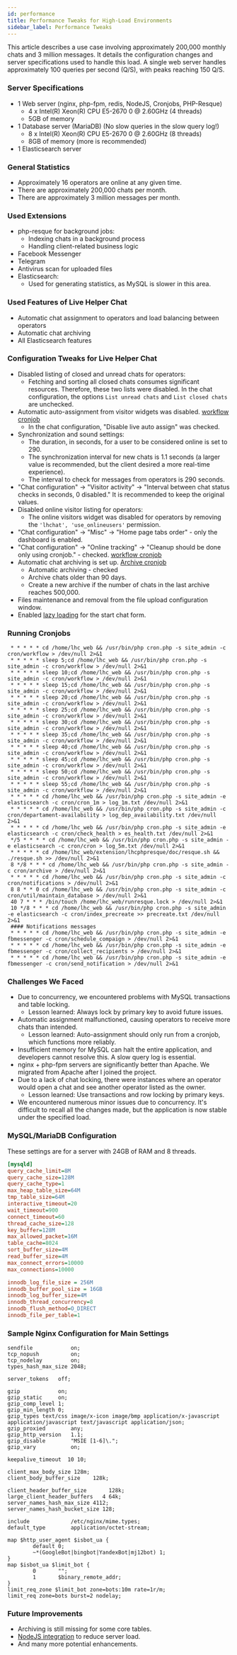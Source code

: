 ```yaml
---
id: performance
title: Performance Tweaks for High-Load Environments
sidebar_label: Performance Tweaks
---
```


This article describes a use case involving approximately 200,000 monthly chats and 3 million messages. It details the configuration changes and server specifications used to handle this load. A single web server handles approximately 100 queries per second (Q/S), with peaks reaching 150 Q/S.

### Server Specifications

*   1 Web server (nginx, php-fpm, redis, NodeJS, Cronjobs, PHP-Resque)
    *   4 x Intel(R) Xeon(R) CPU E5-2670 0 @ 2.60GHz (4 threads)
    *   5GB of memory
*   1 Database server (MariaDB) (No slow queries in the slow query log!)
    *   8 x Intel(R) Xeon(R) CPU E5-2670 0 @ 2.60GHz (8 threads)
    *   8GB of memory (more is recommended)
*   1 Elasticsearch server

### General Statistics

*   Approximately 16 operators are online at any given time.
*   There are approximately 200,000 chats per month.
*   There are approximately 3 million messages per month.

### Used Extensions

*   php-resque for background jobs:
    *   Indexing chats in a background process
    *   Handling client-related business logic
*   Facebook Messenger
*   Telegram
*   Antivirus scan for uploaded files
*   Elasticsearch:
    *   Used for generating statistics, as MySQL is slower in this area.

### Used Features of Live Helper Chat

*   Automatic chat assignment to operators and load balancing between operators
*   Automatic chat archiving
*   All Elasticsearch features

### Configuration Tweaks for Live Helper Chat

*   Disabled listing of closed and unread chats for operators:
    *   Fetching and sorting all closed chats consumes significant resources. Therefore, these two lists were disabled. In the chat configuration, the options `List unread chats` and `List closed chats` are unchecked.
*   Automatic auto-assignment from visitor widgets was disabled. [workflow cronjob](development/cronjob.md#default-cronjob-setup)
    *   In the chat configuration, "Disable live auto assign" was checked.
*   Synchronization and sound settings:
    *   The duration, in seconds, for a user to be considered online is set to 290.
    *   The synchronization interval for new chats is 1.1 seconds (a larger value is recommended, but the client desired a more real-time experience).
    *   The interval to check for messages from operators is 290 seconds.
*   "Chat configuration" -> "Visitor activity" -> "Interval between chat status checks in seconds, 0 disabled." It is recommended to keep the original values.
*   Disabled online visitor listing for operators:
    *   The online visitors widget was disabled for operators by removing the `'lhchat', 'use_onlineusers'` permission.
*   "Chat configuration" -> "Misc" -> "Home page tabs order" - only the dashboard is enabled.
*   "Chat configuration" -> "Online tracking" -> "Cleanup should be done only using cronjob." - checked. [workflow cronjob](development/cronjob.md#default-cronjob-setup)
*   Automatic chat archiving is set up. [Archive cronjob](development/cronjob.md#chat-archive-cronjob-setup)
    *   Automatic archiving - checked
    *   Archive chats older than 90 days.
    *   Create a new archive if the number of chats in the last archive reaches 500,000.
*   Files maintenance and removal from the file upload configuration window.
*   Enabled [lazy loading](chat/start-chat-form-settings.md#lazy-load-widget-content-widget-content-will-be-loaded-only-if-visitor-clicks-a-status-icon) for the start chat form.

### Running Cronjobs

```
 * * * * * cd /home/lhc_web && /usr/bin/php cron.php -s site_admin -c cron/workflow > /dev/null 2>&1
 * * * * * sleep 5;cd /home/lhc_web && /usr/bin/php cron.php -s site_admin -c cron/workflow > /dev/null 2>&1
 * * * * * sleep 10;cd /home/lhc_web && /usr/bin/php cron.php -s site_admin -c cron/workflow > /dev/null 2>&1
 * * * * * sleep 15;cd /home/lhc_web && /usr/bin/php cron.php -s site_admin -c cron/workflow > /dev/null 2>&1
 * * * * * sleep 20;cd /home/lhc_web && /usr/bin/php cron.php -s site_admin -c cron/workflow > /dev/null 2>&1
 * * * * * sleep 25;cd /home/lhc_web && /usr/bin/php cron.php -s site_admin -c cron/workflow > /dev/null 2>&1
 * * * * * sleep 30;cd /home/lhc_web && /usr/bin/php cron.php -s site_admin -c cron/workflow > /dev/null 2>&1
 * * * * * sleep 35;cd /home/lhc_web && /usr/bin/php cron.php -s site_admin -c cron/workflow > /dev/null 2>&1
 * * * * * sleep 40;cd /home/lhc_web && /usr/bin/php cron.php -s site_admin -c cron/workflow > /dev/null 2>&1
 * * * * * sleep 45;cd /home/lhc_web && /usr/bin/php cron.php -s site_admin -c cron/workflow > /dev/null 2>&1
 * * * * * sleep 50;cd /home/lhc_web && /usr/bin/php cron.php -s site_admin -c cron/workflow > /dev/null 2>&1
 * * * * * sleep 55;cd /home/lhc_web && /usr/bin/php cron.php -s site_admin -c cron/workflow > /dev/null 2>&1
 * * * * * cd /home/lhc_web && /usr/bin/php cron.php -s site_admin -e elasticsearch -c cron/cron_1m > log_1m.txt /dev/null 2>&1
 * * * * * cd /home/lhc_web && /usr/bin/php cron.php -s site_admin -c cron/departament-availability > log_dep_availability.txt /dev/null 2>&1
 * * * * * cd /home/lhc_web && /usr/bin/php cron.php -s site_admin -e elasticsearch -c cron/check_health > es_health.txt /dev/null 2>&1
 */5 * * * * cd /home/lhc_web && /usr/bin/php cron.php -s site_admin -e elasticsearch -c cron/cron > log_5m.txt /dev/null 2>&1
 * * * * * cd /home/lhc_web/extension/lhcphpresque/doc/resque.sh && ./resque.sh >> /dev/null 2>&1
 8 */8 * * * cd /home/lhc_web && /usr/bin/php cron.php -s site_admin -c cron/archive > /dev/null 2>&1
 * * * * * cd /home/lhc_web && /usr/bin/php cron.php -s site_admin -c cron/notifications > /dev/null 2>&1
 8 8 * * 0 cd /home/lhc_web && /usr/bin/php cron.php -s site_admin -c cron/util/maintain_database > /dev/null 2>&1
 40 7 * * * /bin/touch /home/lhc_web/runresque.lock > /dev/null 2>&1
 10 */8 * * * cd /home/lhc_web && /usr/bin/php cron.php -s site_admin -e elasticsearch -c cron/index_precreate >> precreate.txt /dev/null 2>&1
 #### Notifications messages
 * * * * * cd /home/lhc_web && /usr/bin/php cron.php -s site_admin -e fbmessenger -c cron/schedule_compaign > /dev/null 2>&1
 * * * * * cd /home/lhc_web && /usr/bin/php cron.php -s site_admin -e fbmessenger -c cron/collect_recipients > /dev/null 2>&1
 * * * * * cd /home/lhc_web && /usr/bin/php cron.php -s site_admin -e fbmessenger -c cron/send_notification > /dev/null 2>&1

```

### Challenges We Faced

*   Due to concurrency, we encountered problems with MySQL transactions and table locking.
    *   Lesson learned: Always lock by primary key to avoid future issues.
*   Automatic assignment malfunctioned, causing operators to receive more chats than intended.
    *   Lesson learned: Auto-assignment should only run from a cronjob, which functions more reliably.
*   Insufficient memory for MySQL can halt the entire application, and developers cannot resolve this. A slow query log is essential.
*   nginx + php-fpm servers are significantly better than Apache. We migrated from Apache after I joined the project.
*   Due to a lack of chat locking, there were instances where an operator would open a chat and see another operator listed as the owner.
    *   Lesson learned: Use transactions and row locking by primary keys.
*   We encountered numerous minor issues due to concurrency. It's difficult to recall all the changes made, but the application is now stable under the specified load.

### MySQL/MariaDB Configuration

These settings are for a server with 24GB of RAM and 8 threads.

```ini
[mysqld]
query_cache_limit=8M
query_cache_size=128M
query_cache_type=1
max_heap_table_size=64M
tmp_table_size=64M
interactive_timeout=20
wait_timeout=900
connect_timeout=60
thread_cache_size=128
key_buffer=128M
max_allowed_packet=16M
table_cache=8024
sort_buffer_size=4M
read_buffer_size=4M
max_connect_errors=10000
max_connections=10000

innodb_log_file_size = 256M
innodb_buffer_pool_size = 16GB
innodb_log_buffer_size=4M
innodb_thread_concurrency=8
innodb_flush_method=O_DIRECT
innodb_file_per_table=1
```

### Sample Nginx Configuration for Main Settings

```apacheconfig
sendfile            on;
tcp_nopush          on;
tcp_nodelay         on;
types_hash_max_size 2048;

server_tokens   off;

gzip            on;
gzip_static     on;
gzip_comp_level 1;
gzip_min_length 0;
gzip_types text/css image/x-icon image/bmp application/x-javascript application/javascript text/javascript application/json;
gzip_proxied        any;
gzip_http_version   1.1;
gzip_disable        "MSIE [1-6]\.";
gzip_vary           on;

keepalive_timeout  10 10;

client_max_body_size 128m;
client_body_buffer_size    128k;

client_header_buffer_size       128k;
large_client_header_buffers   4 64k;
server_names_hash_max_size 4112;
server_names_hash_bucket_size 128;

include             /etc/nginx/mime.types;
default_type        application/octet-stream;

map $http_user_agent $isbot_ua {
        default 0;
        ~*(GoogleBot|bingbot|YandexBot|mj12bot) 1;
}
map $isbot_ua $limit_bot {
        0       "";
        1       $binary_remote_addr;
}
limit_req_zone $limit_bot zone=bots:10m rate=1r/m;
limit_req zone=bots burst=2 nodelay;
```

### Future Improvements

*   Archiving is still missing for some core tables.
*   [NodeJS integration](https://github.com/LiveHelperChat/NodeJS-Helper) to reduce server load.
*   And many more potential enhancements.
